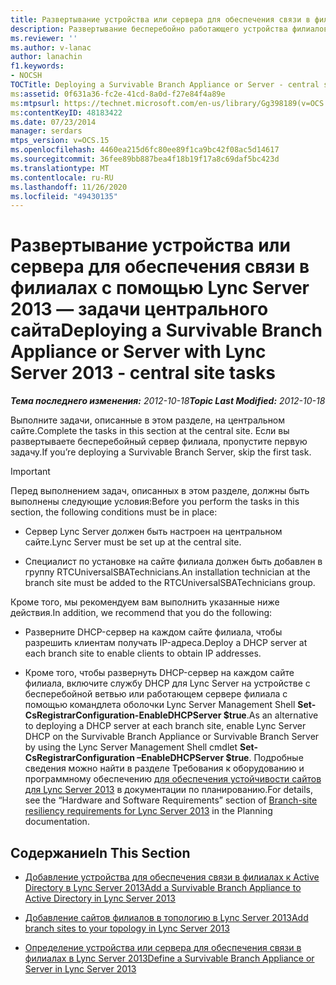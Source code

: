 ```yaml
---
title: Развертывание устройства или сервера для обеспечения связи в филиалах — задачи центрального сайта
description: Развертывание бесперебойно работающего устройства филиалов или задач серверного веб-сайта.
ms.reviewer: ''
ms.author: v-lanac
author: lanachin
f1.keywords:
- NOCSH
TOCTitle: Deploying a Survivable Branch Appliance or Server - central site tasks
ms:assetid: 0f631a36-fc2e-41cd-8a0d-f27e84f4a89e
ms:mtpsurl: https://technet.microsoft.com/en-us/library/Gg398189(v=OCS.15)
ms:contentKeyID: 48183422
ms.date: 07/23/2014
manager: serdars
mtps_version: v=OCS.15
ms.openlocfilehash: 4460ea215d6fc80ee89f1ca9bc42f08ac5d14617
ms.sourcegitcommit: 36fee89bb887bea4f18b19f17a8c69daf5bc423d
ms.translationtype: MT
ms.contentlocale: ru-RU
ms.lasthandoff: 11/26/2020
ms.locfileid: "49430135"
---
```

# <a name="deploying-a-survivable-branch-appliance-or-server-with-lync-server-2013---central-site-tasks"></a><span data-ttu-id="d72f7-103">Развертывание устройства или сервера для обеспечения связи в филиалах с помощью Lync Server 2013 — задачи центрального сайта</span><span class="sxs-lookup"><span data-stu-id="d72f7-103">Deploying a Survivable Branch Appliance or Server with Lync Server 2013 - central site tasks</span></span>

<div data-xmlns="http://www.w3.org/1999/xhtml">

<div class="topic" data-xmlns="http://www.w3.org/1999/xhtml" data-msxsl="urn:schemas-microsoft-com:xslt" data-cs="https://msdn.microsoft.com/">

<div data-asp="https://msdn2.microsoft.com/asp">



</div>

<div id="mainSection">

<div id="mainBody"><span data-ttu-id="d72f7-104">

<span> </span></span><span class="sxs-lookup"><span data-stu-id="d72f7-104">

<span> </span></span></span>

<span data-ttu-id="d72f7-105">_**Тема последнего изменения:** 2012-10-18_</span><span class="sxs-lookup"><span data-stu-id="d72f7-105">_**Topic Last Modified:** 2012-10-18_</span></span>

<span data-ttu-id="d72f7-106">Выполните задачи, описанные в этом разделе, на центральном сайте.</span><span class="sxs-lookup"><span data-stu-id="d72f7-106">Complete the tasks in this section at the central site.</span></span> <span data-ttu-id="d72f7-107">Если вы развертываете бесперебойный сервер филиала, пропустите первую задачу.</span><span class="sxs-lookup"><span data-stu-id="d72f7-107">If you’re deploying a Survivable Branch Server, skip the first task.</span></span>

<div>


> [!IMPORTANT]
> <span data-ttu-id="d72f7-108">Перед выполнением задач, описанных в этом разделе, должны быть выполнены следующие условия:</span><span class="sxs-lookup"><span data-stu-id="d72f7-108">Before you perform the tasks in this section, the following conditions must be in place:</span></span> 
> <UL>
> <LI>
> <P><span data-ttu-id="d72f7-109">Сервер Lync Server должен быть настроен на центральном сайте.</span><span class="sxs-lookup"><span data-stu-id="d72f7-109">Lync Server must be set up at the central site.</span></span></P>
> <LI>
> <P><span data-ttu-id="d72f7-110">Специалист по установке на сайте филиала должен быть добавлен в группу RTCUniversalSBATechnicians.</span><span class="sxs-lookup"><span data-stu-id="d72f7-110">An installation technician at the branch site must be added to the RTCUniversalSBATechnicians group.</span></span></P></LI></UL><span data-ttu-id="d72f7-111">Кроме того, мы рекомендуем вам выполнить указанные ниже действия.</span><span class="sxs-lookup"><span data-stu-id="d72f7-111">In addition, we recommend that you do the following:</span></span>
> <UL>
> <LI>
> <P><span data-ttu-id="d72f7-112">Разверните DHCP-сервер на каждом сайте филиала, чтобы разрешить клиентам получать IP-адреса.</span><span class="sxs-lookup"><span data-stu-id="d72f7-112">Deploy a DHCP server at each branch site to enable clients to obtain IP addresses.</span></span></P>
> <LI>
> <P><span data-ttu-id="d72f7-113">Кроме того, чтобы развернуть DHCP-сервер на каждом сайте филиала, включите службу DHCP для Lync Server на устройстве с бесперебойной ветвью или работающем сервере филиала с помощью командлета оболочки Lync Server Management Shell <STRONG>Set-CsRegistrarConfiguration-EnableDHCPServer $true</STRONG>.</span><span class="sxs-lookup"><span data-stu-id="d72f7-113">As an alternative to deploying a DHCP server at each branch site, enable Lync Server DHCP on the Survivable Branch Appliance or Survivable Branch Server by using the Lync Server Management Shell cmdlet <STRONG>Set-CsRegistrarConfiguration –EnableDHCPServer $true</STRONG>.</span></span> <span data-ttu-id="d72f7-114">Подробные сведения можно найти в разделе Требования к оборудованию и программному обеспечению <A href="lync-server-2013-branch-site-resiliency-requirements.md">для обеспечения устойчивости сайтов для Lync Server 2013</A> в документации по планированию.</span><span class="sxs-lookup"><span data-stu-id="d72f7-114">For details, see the “Hardware and Software Requirements” section of <A href="lync-server-2013-branch-site-resiliency-requirements.md">Branch-site resiliency requirements for Lync Server 2013</A> in the Planning documentation.</span></span></P></LI></UL>



</div>

<div>

## <a name="in-this-section"></a><span data-ttu-id="d72f7-115">Содержание</span><span class="sxs-lookup"><span data-stu-id="d72f7-115">In This Section</span></span>

  - [<span data-ttu-id="d72f7-116">Добавление устройства для обеспечения связи в филиалах к Active Directory в Lync Server 2013</span><span class="sxs-lookup"><span data-stu-id="d72f7-116">Add a Survivable Branch Appliance to Active Directory in Lync Server 2013</span></span>](lync-server-2013-add-a-survivable-branch-appliance-to-active-directory.md)

  - [<span data-ttu-id="d72f7-117">Добавление сайтов филиалов в топологию в Lync Server 2013</span><span class="sxs-lookup"><span data-stu-id="d72f7-117">Add branch sites to your topology in Lync Server 2013</span></span>](lync-server-2013-add-branch-sites-to-your-topology.md)

  - [<span data-ttu-id="d72f7-118">Определение устройства или сервера для обеспечения связи в филиалах в Lync Server 2013</span><span class="sxs-lookup"><span data-stu-id="d72f7-118">Define a Survivable Branch Appliance or Server in Lync Server 2013</span></span>](lync-server-2013-define-a-survivable-branch-appliance-or-server.md)

<span data-ttu-id="d72f7-119"></div>

</div>

<span> </span>

</div>

</div>

</span><span class="sxs-lookup"><span data-stu-id="d72f7-119"></div>

</div>

<span> </span>

</div>

</div>

</span></span></div>

